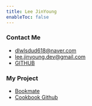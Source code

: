 ```yaml
---
title: Lee JinYoung
enableToc: false
---
```

### Contact Me
- dlwlsdud618@naver.com
- lee.jinyoung.dev@gmail.com  
- [GITHUB](https://github.com/Lee-Jin-Young)

### My Project
- [Bookmate](https://bookmate.life)
- [Cookbook Github](https://github.com/Lee-Jin-Young/RecipeBook_android)